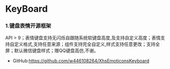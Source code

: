 # KeyBoard
### 1.键盘表情开源框架
API > 9；表情键盘支持无闪烁自跟随系统软键盘高度,及支持自定义高度；表情支持自定义格式,支持任意来源；组件支持完全自定义,样式支持任意更改；支持全屏；默认微信键盘样式；赠QQ键盘高仿,不谢。
* GitHub:https://github.com/w446108264/XhsEmoticonsKeyboard